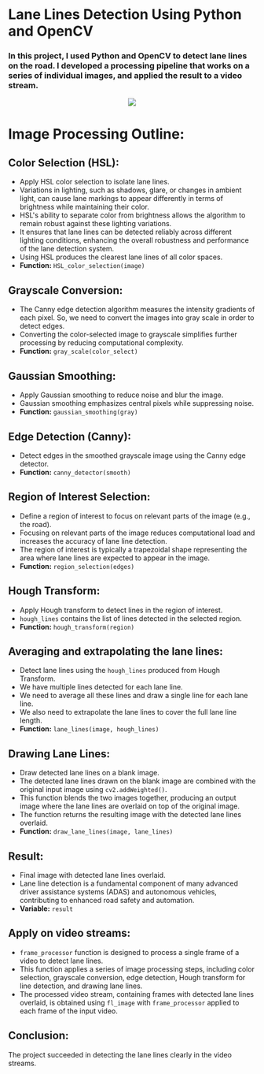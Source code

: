 # **Lane Lines Detection Using Python and OpenCV** 
### In this project, I used Python and OpenCV to detect lane lines on the road. I developed a processing pipeline that works on a series of individual images, and applied the result to a video stream.

<p align="center">
  <img src="OutputExample.gif">
</p>

# Image Processing Outline:

## Color Selection (HSL):

- Apply HSL color selection to isolate lane lines.
- Variations in lighting, such as shadows, glare, or changes in ambient light, can cause lane markings to appear differently in terms of brightness while maintaining their color.
- HSL's ability to separate color from brightness allows the algorithm to remain robust against these lighting variations.
- It ensures that lane lines can be detected reliably across different lighting conditions, enhancing the overall robustness and performance of the lane detection system.
- Using HSL produces the clearest lane lines of all color spaces.
- **Function:** `HSL_color_selection(image)`

## Grayscale Conversion:

- The Canny edge detection algorithm measures the intensity gradients of each pixel. So, we need to convert the images into gray scale in order to detect edges.
- Converting the color-selected image to grayscale simplifies further processing by reducing computational complexity.
- **Function:** `gray_scale(color_select)`

## Gaussian Smoothing:

- Apply Gaussian smoothing to reduce noise and blur the image.
- Gaussian smoothing emphasizes central pixels while suppressing noise.
- **Function:** `gaussian_smoothing(gray)`

## Edge Detection (Canny):

- Detect edges in the smoothed grayscale image using the Canny edge detector.
- **Function:** `canny_detector(smooth)`

## Region of Interest Selection:

- Define a region of interest to focus on relevant parts of the image (e.g., the road).
- Focusing on relevant parts of the image reduces computational load and increases the accuracy of lane line detection.
- The region of interest is typically a trapezoidal shape representing the area where lane lines are expected to appear in the image.
- **Function:** `region_selection(edges)`

## Hough Transform:

- Apply Hough transform to detect lines in the region of interest.
- `hough_lines` contains the list of lines detected in the selected region.
- **Function:** `hough_transform(region)`

## Averaging and extrapolating the lane lines:

- Detect lane lines using the `hough_lines` produced from Hough Transform.
- We have multiple lines detected for each lane line.
- We need to average all these lines and draw a single line for each lane line.
- We also need to extrapolate the lane lines to cover the full lane line length.
- **Function:** `lane_lines(image, hough_lines)`

## Drawing Lane Lines:

- Draw detected lane lines on a blank image.
- The detected lane lines drawn on the blank image are combined with the original input image using `cv2.addWeighted()`.
- This function blends the two images together, producing an output image where the lane lines are overlaid on top of the original image.
- The function returns the resulting image with the detected lane lines overlaid.
- **Function:** `draw_lane_lines(image, lane_lines)`

## Result:

- Final image with detected lane lines overlaid.
- Lane line detection is a fundamental component of many advanced driver assistance systems (ADAS) and autonomous vehicles, contributing to enhanced road safety and automation.
- **Variable:** `result`

## Apply on video streams:

- `frame_processor` function is designed to process a single frame of a video to detect lane lines.
- This function applies a series of image processing steps, including color selection, grayscale conversion, edge detection, Hough transform for line detection, and drawing lane lines.
- The processed video stream, containing frames with detected lane lines overlaid, is obtained using `fl_image` with `frame_processor` applied to each frame of the input video.


## **Conclusion:**

The project succeeded in detecting the lane lines clearly in the video streams.
